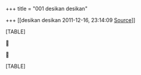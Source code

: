 +++
title = "001 desikan desikan"

+++
[[desikan desikan	2011-12-16, 23:14:09 [Source](https://groups.google.com/g/bvparishat/c/f_zr5lOSNCs)]]



[TABLE]





[TABLE]


